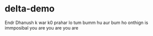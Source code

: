 # delta-demo

Endr Dhanush k war k0 prahar lo tum bumm hu aur bum ho 
onthign is immposibal you are you are you are 